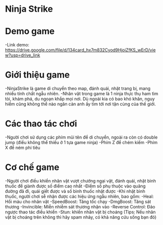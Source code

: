 # Ninja Strike
# Demo game
-Link demo:
https://drive.google.com/file/d/134card_hx7m832Cyod9HjoiZfKS_wErD/view?usp=drive_link
# Giới thiệu game
-NinjaStrike là game di chuyển theo map, đánh quái, nhặt trang bị, mang nhiều tính chất ngẫu nhiên.
-Nhân vật trong game là 1 ninja thực thụ ham tìm tòi, khám phá, du ngoạn khắp mọi nơi. Dù ngoài kia có bao khó khăn, nguy hiểm cũng không thể nào ngăn cản anh ấy tìm tới nơi tận cùng của thế giới.
# Các thao tác chơi
-Người chơi sử dụng các phím mũi tên để di chuyển, ngoài ra còn có double jump (điều không thể thiếu ở 1 tựa game ninja)
-Phím Z để chém kiếm
-Phím X để ném phi tiêu
# Cơ chế game
-Người chơi điều khiển nhân vật vượt chướng ngại vật, đánh quái, nhặt bình thuốc để giành được số điểm cao nhất
-Điểm số phụ thuộc vào quãng đường đã đi, quái giết được và số bình thuốc nhặt được
-Khi nhặt bình thuốc, người chơi sễ nhận được các hiệu ứng ngẫu nhiên, bao gồm:
    -Heal: Hồi máu cho nhân vật
    -SpeedBoost: Tăng tốc chạy
    -DmgBoost: Tăng sát thương
    -Invincible: Miễn nhiễm sát thương nhận vào
    -Reverse Control: Đảo ngược thao tác điều khiển
    -Stun: khiến nhân vật bị choáng (Tips: Nếu nhân vật bị choáng trên không thì hãy spam nhảy, có khả năng cứu sống bạn đó)

